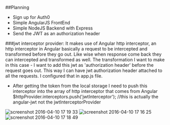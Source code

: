 ##Planning
* Sign up for Auth0
* Simple AngularJS FrontEnd
* Simple NodeJS Backend with Express
* Send the JWT as an authorization header

###jwt interceptor provider:
It makes use of Angular http interceptor, an http interceptor in Angular basically a request to be intercepted and transformed before they go out. Like wise when response come back they can intercepted and transformed as well. The transformation I want to make in this case -
I want to add this jwt as 'authorization header' before the request goes out. This way I can have jwt authorization header attached to all the requests.
I configured that in app.js file.
* After getting the token from the local storage I need to push this interceptor into the array of http interceptor that comes from Angular
$httpProvider.interceptors.push('jwtInterceptor'); //this is actually the angular-jwt not the jwtInterceptorProvider


![screenshot 2016-04-10 17 19 33](https://cloud.githubusercontent.com/assets/6425561/14413200/8b8f84ca-ff40-11e5-8b54-66d08d97f72e.png)
![screenshot 2016-04-10 17 16 25](https://cloud.githubusercontent.com/assets/6425561/14413199/8b8f5572-ff40-11e5-8206-8768a0d7f02c.png)
![screenshot 2016-04-10 17 18 49](https://cloud.githubusercontent.com/assets/6425561/14413201/8b909658-ff40-11e5-9949-d72e5c71205e.png)
